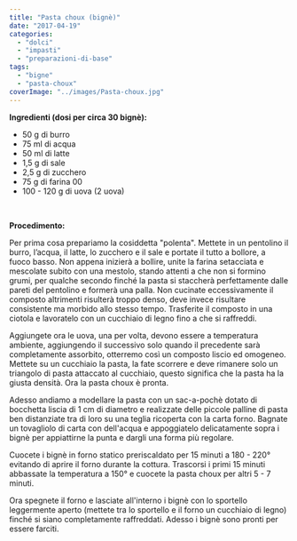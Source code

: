 ```yaml
---
title: "Pasta choux (bignè)"
date: "2017-04-19"
categories: 
  - "dolci"
  - "impasti"
  - "preparazioni-di-base"
tags: 
  - "bigne"
  - "pasta-choux"
coverImage: "../images/Pasta-choux.jpg"
---
```


**Ingredienti (dosi per circa 30 bignè):**

- 50 g di burro
- 75 ml di acqua
- 50 ml di latte
- 1,5 g di sale
- 2,5 g di zucchero
- 75 g di farina 00
- 100 - 120 g di uova (2 uova)

 

**Procedimento:**

Per prima cosa prepariamo la cosiddetta "polenta". Mettete in un pentolino il burro, l’acqua, il latte, lo zucchero e il sale e portate il tutto a bollore, a fuoco basso. Non appena inizierà a bollire, unite la farina setacciata e mescolate subito con una mestolo, stando attenti a che non si formino grumi, per qualche secondo finché la pasta si staccherà perfettamente dalle pareti del pentolino e formerà una palla. Non cucinate eccessivamente il composto altrimenti risulterà troppo denso, deve invece risultare consistente ma morbido allo stesso tempo. Trasferite il composto in una ciotola e lavoratelo con un cucchiaio di legno fino a che si raffreddi.

Aggiungete ora le uova, una per volta, devono essere a temperatura ambiente, aggiungendo il successivo solo quando il precedente sarà completamente assorbito, otterremo così un composto liscio ed omogeneo. Mettete su un cucchiaio la pasta, la fate scorrere e deve rimanere solo un triangolo di pasta attaccato al cucchiaio, questo significa che la pasta ha la giusta densità. Ora la pasta choux è pronta.

Adesso andiamo a modellare la pasta con un sac-a-pochè dotato di bocchetta liscia di 1 cm di diametro e realizzate delle piccole palline di pasta ben distanziate tra di loro su una teglia ricoperta con la carta forno. Bagnate un tovagliolo di carta con dell'acqua e appoggiatelo delicatamente sopra i bignè per appiattirne la punta e dargli una forma più regolare.

Cuocete i bignè in forno statico preriscaldato per 15 minuti a 180 - 220° evitando di aprire il forno durante la cottura. Trascorsi i primi 15 minuti abbassate la temperatura a 150° e cuocete la pasta choux per altri 5 - 7 minuti.

Ora spegnete il forno e lasciate all'interno i bignè con lo sportello leggermente aperto (mettete tra lo sportello e il forno un cucchiaio di legno) finché si siano completamente raffreddati. Adesso i bignè sono pronti per essere farciti.
